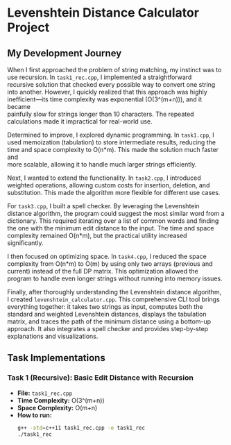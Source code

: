 # Levenshtein Distance Calculator Project

## My Development Journey

When I first approached the problem of string matching, my instinct was to  
use recursion. In `task1_rec.cpp`, I implemented a straightforward  
recursive solution that checked every possible way to convert one string  
into another. However, I quickly realized that this approach was highly  
inefficient—its time complexity was exponential (O(3^(m+n))), and it became  
painfully slow for strings longer than 10 characters. The repeated  
calculations made it impractical for real-world use.

Determined to improve, I explored dynamic programming. In `task1.cpp`, I  
used memoization (tabulation) to store intermediate results, reducing the  
time and space complexity to O(n*m). This made the solution much faster and  
more scalable, allowing it to handle much larger strings efficiently.

Next, I wanted to extend the functionality. In `task2.cpp`, I introduced  
weighted operations, allowing custom costs for insertion, deletion, and  
substitution. This made the algorithm more flexible for different use cases.

For `task3.cpp`, I built a spell checker. By leveraging the Levenshtein  
distance algorithm, the program could suggest the most similar word from a  
dictionary. This required iterating over a list of common words and finding  
the one with the minimum edit distance to the input. The time and space  
complexity remained O(n*m), but the practical utility increased  
significantly.

I then focused on optimizing space. In `task4.cpp`, I reduced the space  
complexity from O(n*m) to O(m) by using only two arrays (previous and  
current) instead of the full DP matrix. This optimization allowed the  
program to handle even longer strings without running into memory issues.

Finally, after thoroughly understanding the Levenshtein distance algorithm,  
I created `levenshtein_calculator.cpp`. This comprehensive CLI tool brings  
everything together: it takes two strings as input, computes both the  
standard and weighted Levenshtein distances, displays the tabulation  
matrix, and traces the path of the minimum distance using a bottom-up  
approach. It also integrates a spell checker and provides step-by-step  
explanations and visualizations.

## Task Implementations

### Task 1 (Recursive): Basic Edit Distance with Recursion
- **File:** `task1_rec.cpp`
- **Time Complexity:** O(3^(m+n))
- **Space Complexity:** O(m+n)
- **How to run:**
  ```bash
  g++ -std=c++11 task1_rec.cpp -o task1_rec
  ./task1_rec
